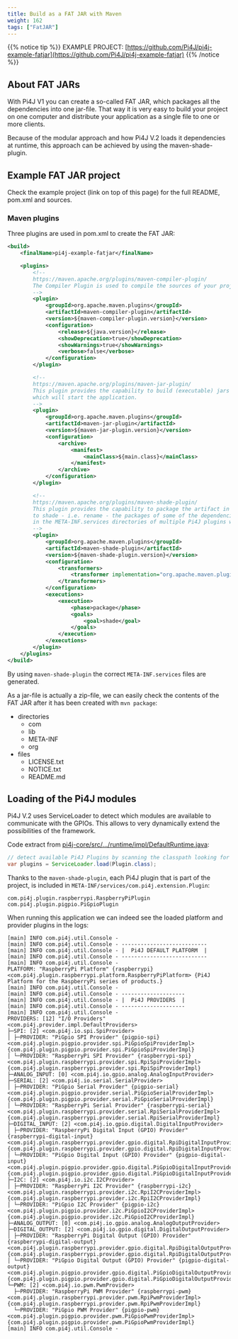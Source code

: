 ```yaml
---
title: Build as a FAT JAR with Maven
weight: 162
tags: ["FatJAR"]
---
```


{{% notice tip %}}
EXAMPLE PROJECT: [https://github.com/Pi4J/pi4j-example-fatjar](https://github.com/Pi4J/pi4j-example-fatjar)
{{% /notice %}}

## About FAT JARs

With Pi4J V1 you can create a so-called FAT JAR, which packages all the dependencies into one jar-file. That way it is
very easy to build your project on one computer and distribute your application as a single file to one or more clients.

Because of the modular approach and how Pi4J V.2 loads it dependencies at runtime, this approach can be achieved by using
the maven-shade-plugin.

## Example FAT JAR project

Check the example project (link on top of this page) for the full README, pom.xml and sources.

### Maven plugins

Three plugins are used in pom.xml to create the FAT JAR:

```xml
<build>
    <finalName>pi4j-example-fatjar</finalName>

    <plugins>
        <!--
        https://maven.apache.org/plugins/maven-compiler-plugin/
        The Compiler Plugin is used to compile the sources of your project.
        -->
        <plugin>
            <groupId>org.apache.maven.plugins</groupId>
            <artifactId>maven-compiler-plugin</artifactId>
            <version>${maven-compiler-plugin.version}</version>
            <configuration>
                <release>${java.version}</release>
                <showDeprecation>true</showDeprecation>
                <showWarnings>true</showWarnings>
                <verbose>false</verbose>
            </configuration>
        </plugin>

        <!--
        https://maven.apache.org/plugins/maven-jar-plugin/
        This plugin provides the capability to build (executable) jars and is used here to set the mainClass
        which will start the application.
        -->
        <plugin>
            <groupId>org.apache.maven.plugins</groupId>
            <artifactId>maven-jar-plugin</artifactId>
            <version>${maven-jar-plugin.version}</version>
            <configuration>
                <archive>
                    <manifest>
                        <mainClass>${main.class}</mainClass>
                    </manifest>
                </archive>
            </configuration>
        </plugin>

        <!--
        https://maven.apache.org/plugins/maven-shade-plugin/
        This plugin provides the capability to package the artifact in an uber-jar, including its dependencies and
        to shade - i.e. rename - the packages of some of the dependencies. The transformer will combine the files
        in the META-INF.services directories of multiple Pi4J plugins with the same package name into one file.
        -->
        <plugin>
            <groupId>org.apache.maven.plugins</groupId>
            <artifactId>maven-shade-plugin</artifactId>
            <version>${maven-shade-plugin.version}</version>
            <configuration>
                <transformers>
                    <transformer implementation="org.apache.maven.plugins.shade.resource.ServicesResourceTransformer"/>
                </transformers>
            </configuration>
            <executions>
                <execution>
                    <phase>package</phase>
                    <goals>
                        <goal>shade</goal>
                    </goals>
                </execution>
            </executions>
        </plugin>
    </plugins>
</build>
```

By using `maven-shade-plugin` the correct `META-INF.services` files are generated.

As a jar-file is actually a zip-file, we can easily check the contents of the FAT JAR after it has been created with
`mvn package`:

* directories
  * com
  * lib
  * META-INF
  * org
* files
  * LICENSE.txt
  * NOTICE.txt
  * README.md

## Loading of the Pi4J modules

Pi4J V.2 uses ServiceLoader to detect which modules are available to communicate with the GPIOs. This allows to very 
dynamically extend the possibilities of the framework.

Code extract from [pi4j-core/src/.../runtime/impl/DefaultRuntime.java](https://github.com/Pi4J/pi4j-v2/blob/develop/pi4j-core/src/main/java/com/pi4j/runtime/impl/DefaultRuntime.java#L224):

```java
// detect available Pi4J Plugins by scanning the classpath looking for plugin instances
var plugins = ServiceLoader.load(Plugin.class);
```

Thanks to the `maven-shade-plugin`, each Pi4J plugin that is part of the project, is included in 
`META-INF/services/com.pi4j.extension.Plugin`:

```
com.pi4j.plugin.raspberrypi.RaspberryPiPlugin
com.pi4j.plugin.pigpio.PiGpioPlugin
```

When running this application we can indeed see the loaded platform and provider plugins in the logs:

```
[main] INFO com.pi4j.util.Console - 
[main] INFO com.pi4j.util.Console - ---------------------------
[main] INFO com.pi4j.util.Console - |  Pi4J DEFAULT PLATFORM  |
[main] INFO com.pi4j.util.Console - ---------------------------
[main] INFO com.pi4j.util.Console - 
PLATFORM: "RaspberryPi Platform" {raspberrypi} <com.pi4j.plugin.raspberrypi.platform.RaspberryPiPlatform> {Pi4J Platform for the RaspberryPi series of products.} 
[main] INFO com.pi4j.util.Console - 
[main] INFO com.pi4j.util.Console - --------------------
[main] INFO com.pi4j.util.Console - |  Pi4J PROVIDERS  |
[main] INFO com.pi4j.util.Console - --------------------
[main] INFO com.pi4j.util.Console - 
PROVIDERS: [12] "I/O Providers" <com.pi4j.provider.impl.DefaultProviders> 
├─SPI: [2] <com.pi4j.io.spi.SpiProvider> 
│ ├─PROVIDER: "PiGpio SPI Provider" {pigpio-spi} <com.pi4j.plugin.pigpio.provider.spi.PiGpioSpiProviderImpl> {com.pi4j.plugin.pigpio.provider.spi.PiGpioSpiProviderImpl} 
│ └─PROVIDER: "RaspberryPi SPI Provider" {raspberrypi-spi} <com.pi4j.plugin.raspberrypi.provider.spi.RpiSpiProviderImpl> {com.pi4j.plugin.raspberrypi.provider.spi.RpiSpiProviderImpl} 
├─ANALOG_INPUT: [0] <com.pi4j.io.gpio.analog.AnalogInputProvider> 
├─SERIAL: [2] <com.pi4j.io.serial.SerialProvider> 
│ ├─PROVIDER: "PiGpio Serial Provider" {pigpio-serial} <com.pi4j.plugin.pigpio.provider.serial.PiGpioSerialProviderImpl> {com.pi4j.plugin.pigpio.provider.serial.PiGpioSerialProviderImpl} 
│ └─PROVIDER: "RaspberryPi Serial Provider" {raspberrypi-serial} <com.pi4j.plugin.raspberrypi.provider.serial.RpiSerialProviderImpl> {com.pi4j.plugin.raspberrypi.provider.serial.RpiSerialProviderImpl} 
├─DIGITAL_INPUT: [2] <com.pi4j.io.gpio.digital.DigitalInputProvider> 
│ ├─PROVIDER: "RaspberryPi Digital Input (GPIO) Provider" {raspberrypi-digital-input} <com.pi4j.plugin.raspberrypi.provider.gpio.digital.RpiDigitalInputProviderImpl> {com.pi4j.plugin.raspberrypi.provider.gpio.digital.RpiDigitalInputProviderImpl} 
│ └─PROVIDER: "PiGpio Digital Input (GPIO) Provider" {pigpio-digital-input} <com.pi4j.plugin.pigpio.provider.gpio.digital.PiGpioDigitalInputProviderImpl> {com.pi4j.plugin.pigpio.provider.gpio.digital.PiGpioDigitalInputProviderImpl} 
├─I2C: [2] <com.pi4j.io.i2c.I2CProvider> 
│ ├─PROVIDER: "RaspberryPi I2C Provider" {raspberrypi-i2c} <com.pi4j.plugin.raspberrypi.provider.i2c.RpiI2CProviderImpl> {com.pi4j.plugin.raspberrypi.provider.i2c.RpiI2CProviderImpl} 
│ └─PROVIDER: "PiGpio I2C Provider" {pigpio-i2c} <com.pi4j.plugin.pigpio.provider.i2c.PiGpioI2CProviderImpl> {com.pi4j.plugin.pigpio.provider.i2c.PiGpioI2CProviderImpl} 
├─ANALOG_OUTPUT: [0] <com.pi4j.io.gpio.analog.AnalogOutputProvider> 
├─DIGITAL_OUTPUT: [2] <com.pi4j.io.gpio.digital.DigitalOutputProvider> 
│ ├─PROVIDER: "RaspberryPi Digital Output (GPIO) Provider" {raspberrypi-digital-output} <com.pi4j.plugin.raspberrypi.provider.gpio.digital.RpiDigitalOutputProviderImpl> {com.pi4j.plugin.raspberrypi.provider.gpio.digital.RpiDigitalOutputProviderImpl} 
│ └─PROVIDER: "PiGpio Digital Output (GPIO) Provider" {pigpio-digital-output} <com.pi4j.plugin.pigpio.provider.gpio.digital.PiGpioDigitalOutputProviderImpl> {com.pi4j.plugin.pigpio.provider.gpio.digital.PiGpioDigitalOutputProviderImpl} 
└─PWM: [2] <com.pi4j.io.pwm.PwmProvider> 
  ├─PROVIDER: "RaspberryPi PWM Provider" {raspberrypi-pwm} <com.pi4j.plugin.raspberrypi.provider.pwm.RpiPwmProviderImpl> {com.pi4j.plugin.raspberrypi.provider.pwm.RpiPwmProviderImpl} 
  └─PROVIDER: "PiGpio PWM Provider" {pigpio-pwm} <com.pi4j.plugin.pigpio.provider.pwm.PiGpioPwmProviderImpl> {com.pi4j.plugin.pigpio.provider.pwm.PiGpioPwmProviderImpl} 
[main] INFO com.pi4j.util.Console - 
```